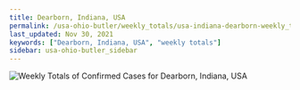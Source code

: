 ```yaml
---
title: Dearborn, Indiana, USA
permalink: /usa-ohio-butler/weekly_totals/usa-indiana-dearborn-weekly_totals.html
last_updated: Nov 30, 2021
keywords: ["Dearborn, Indiana, USA", "weekly totals"]
sidebar: usa-ohio-butler_sidebar
---
```


![Weekly Totals of Confirmed Cases for Dearborn, Indiana, USA](/covid_tracker/images/graphs/usa-indiana-dearborn-weekly_totals_graph.png)
